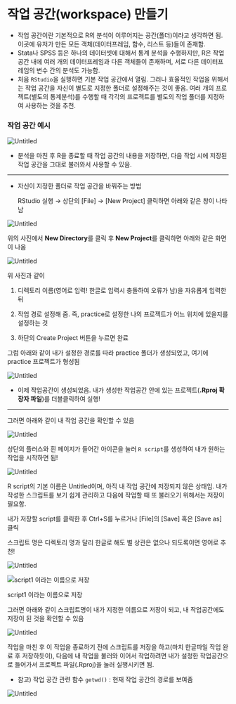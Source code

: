 # 작업 공간(workspace) 만들기

- 작업 공간이란 기본적으로 R의 분석이 이루어지는 공간(폴더)이라고 생각하면 됨. 이곳에 유저가 만든 모든 객체(데이터프레임, 함수, 리스트 등)들이 존재함.
- Stata나 SPSS 등은 하나의 데이터셋에 대해서 통계 분석을 수행하지만, R은 작업 공간 내에 여러 개의 데이터프레임과 다른 객체들이 존재하며, 서로 다른 데이터프레임의 변수 간의 분석도 가능함.
- 처음 `RStudio`을 실행하면 기본 작업 공간에서 열림. 그러나 효율적인 작업을 위해서는 작업 공간을 자신이 별도로 지정한 폴더로 설정해주는 것이 좋음. 여러 개의 프로젝트(별도의 통계분석)를 수행할 때 각각의 프로젝트를 별도의 작업 폴더를 지정하여 사용하는 것을 추천.

### 작업 공간 예시

![Untitled](%E1%84%8C%E1%85%A1%E1%86%A8%E1%84%8B%E1%85%A5%E1%86%B8%20%E1%84%80%E1%85%A9%E1%86%BC%E1%84%80%E1%85%A1%E1%86%AB(workspace)%20%E1%84%86%E1%85%A1%E1%86%AB%E1%84%83%E1%85%B3%E1%86%AF%E1%84%80%E1%85%B5%203658928eac0f441c8faf4bdada2971dd/Untitled.png)

- 분석을 마친 후 R을 종료할 때 작업 공간의 내용을 저장하면, 다음 작업 시에 저장된 작업 공간을 그대로 불러와서 사용할 수 있음.

---

- 자신이 지정한 폴더로 작업 공간을 바꿔주는 방법
    
    RStudio 실행 → 상단의 [File] → [New Project] 클릭하면 아래와 같은 창이 나타남
    

![Untitled](%E1%84%8C%E1%85%A1%E1%86%A8%E1%84%8B%E1%85%A5%E1%86%B8%20%E1%84%80%E1%85%A9%E1%86%BC%E1%84%80%E1%85%A1%E1%86%AB(workspace)%20%E1%84%86%E1%85%A1%E1%86%AB%E1%84%83%E1%85%B3%E1%86%AF%E1%84%80%E1%85%B5%203658928eac0f441c8faf4bdada2971dd/Untitled%201.png)

위의 사진에서 **New Directory**를 클릭 후 **New Project**를 클릭하면 아래와 같은 화면이 나옴

![Untitled](%E1%84%8C%E1%85%A1%E1%86%A8%E1%84%8B%E1%85%A5%E1%86%B8%20%E1%84%80%E1%85%A9%E1%86%BC%E1%84%80%E1%85%A1%E1%86%AB(workspace)%20%E1%84%86%E1%85%A1%E1%86%AB%E1%84%83%E1%85%B3%E1%86%AF%E1%84%80%E1%85%B5%203658928eac0f441c8faf4bdada2971dd/Untitled%202.png)

위 사진과 같이 

1) 디렉토리 이름(영어로 입력! 한글로 입력시 충돌하여 오류가 남)을 자유롭게 입력한 뒤

2) 작업 경로 설정해 줌. 즉, practice로 설정한 나의 프로젝트가 어느 위치에 있을지를 설정하는 것 

3) 하단의 Create Project 버튼을 누르면 완료

그럼 아래와 같이 내가 설정한 경로를 따라 practice 폴더가 생성되었고, 여기에 practice 프로젝트가 형성됨

![Untitled](%E1%84%8C%E1%85%A1%E1%86%A8%E1%84%8B%E1%85%A5%E1%86%B8%20%E1%84%80%E1%85%A9%E1%86%BC%E1%84%80%E1%85%A1%E1%86%AB(workspace)%20%E1%84%86%E1%85%A1%E1%86%AB%E1%84%83%E1%85%B3%E1%86%AF%E1%84%80%E1%85%B5%203658928eac0f441c8faf4bdada2971dd/Untitled%203.png)

- 이제 작업공간이 생성되었음. 내가 생성한 작업공간 안에 있는 프로젝트(**.Rproj 확장자 파일**)를 더블클릭하여 실행!

---

그러면 아래와 같이 내 작업 공간을 확인할 수 있음

![Untitled](%E1%84%8C%E1%85%A1%E1%86%A8%E1%84%8B%E1%85%A5%E1%86%B8%20%E1%84%80%E1%85%A9%E1%86%BC%E1%84%80%E1%85%A1%E1%86%AB(workspace)%20%E1%84%86%E1%85%A1%E1%86%AB%E1%84%83%E1%85%B3%E1%86%AF%E1%84%80%E1%85%B5%203658928eac0f441c8faf4bdada2971dd/Untitled%204.png)

상단의 플러스와 흰 페이지가 들어간 아이콘을 눌러 `R script`를 생성하여 내가 원하는 작업을 시작하면 됨!

![Untitled](%E1%84%8C%E1%85%A1%E1%86%A8%E1%84%8B%E1%85%A5%E1%86%B8%20%E1%84%80%E1%85%A9%E1%86%BC%E1%84%80%E1%85%A1%E1%86%AB(workspace)%20%E1%84%86%E1%85%A1%E1%86%AB%E1%84%83%E1%85%B3%E1%86%AF%E1%84%80%E1%85%B5%203658928eac0f441c8faf4bdada2971dd/Untitled%205.png)

R script의 기본 이름은 Untitled이며, 아직 내 작업 공간에 저장되지 않은 상태임. 내가 작성한 스크립트를 보기 쉽게 관리하고 다음에 작업할 때 또 불러오기 위해서는 저장이 필요함.

내가 저장할 script를 클릭한 후 Ctrl+S를 누르거나 [File]의 [Save] 혹은 [Save as] 클릭

스크립트 명은 디렉토리 명과 달리 한글로 해도 별 상관은 없으나 되도록이면 영어로 추천!

![Untitled](%E1%84%8C%E1%85%A1%E1%86%A8%E1%84%8B%E1%85%A5%E1%86%B8%20%E1%84%80%E1%85%A9%E1%86%BC%E1%84%80%E1%85%A1%E1%86%AB(workspace)%20%E1%84%86%E1%85%A1%E1%86%AB%E1%84%83%E1%85%B3%E1%86%AF%E1%84%80%E1%85%B5%203658928eac0f441c8faf4bdada2971dd/Untitled%206.png)

![script1 이라는 이름으로 저장 ](%E1%84%8C%E1%85%A1%E1%86%A8%E1%84%8B%E1%85%A5%E1%86%B8%20%E1%84%80%E1%85%A9%E1%86%BC%E1%84%80%E1%85%A1%E1%86%AB(workspace)%20%E1%84%86%E1%85%A1%E1%86%AB%E1%84%83%E1%85%B3%E1%86%AF%E1%84%80%E1%85%B5%203658928eac0f441c8faf4bdada2971dd/Untitled%207.png)

script1 이라는 이름으로 저장 

그러면 아래와 같이 스크립트명이 내가 지정한 이름으로 저장이 되고, 내 작업공간에도 저장이 된 것을 확인할 수 있음

![Untitled](%E1%84%8C%E1%85%A1%E1%86%A8%E1%84%8B%E1%85%A5%E1%86%B8%20%E1%84%80%E1%85%A9%E1%86%BC%E1%84%80%E1%85%A1%E1%86%AB(workspace)%20%E1%84%86%E1%85%A1%E1%86%AB%E1%84%83%E1%85%B3%E1%86%AF%E1%84%80%E1%85%B5%203658928eac0f441c8faf4bdada2971dd/Untitled%208.png)

작업을 마친 후 이 작업을 종료하기 전에 스크립트를 저장을 하고(마치 한글파일 작업 완료 후 저장하듯이), 다음에 내 작업을 불러와 이어서 작업하려면 내가 설정한 작업공간으로 들어가서 프로젝트 파일(.Rproj)을 눌러 실행시키면 됨.

- 참고) 작업 공간 관련 함수 `getwd()` : 현재 작업 공간의 경로를 보여줌

![Untitled](%E1%84%8C%E1%85%A1%E1%86%A8%E1%84%8B%E1%85%A5%E1%86%B8%20%E1%84%80%E1%85%A9%E1%86%BC%E1%84%80%E1%85%A1%E1%86%AB(workspace)%20%E1%84%86%E1%85%A1%E1%86%AB%E1%84%83%E1%85%B3%E1%86%AF%E1%84%80%E1%85%B5%203658928eac0f441c8faf4bdada2971dd/Untitled%209.png)
